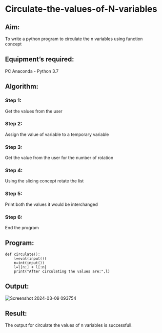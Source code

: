 # Circulate-the-values-of-N-variables
## Aim:
To write a python program to circulate the n variables using function concept
## Equipment’s required:
PC
Anaconda - Python 3.7
## Algorithm: 
### Step 1: 
Get the values from the user
### Step 2: 
Assign the value of variable to a temporary variable
### Step 3: 
Get the value from the user for the number of rotation
### Step 4: 
Using the slicing concept rotate the list

### Step 5: 
Print both the values it would be interchanged
### Step 6: 
End the program
## Program:
```
def circulate():
    l=eval(input())
    n=int(input())
    l=l[n:] + l[:n]
    print("After circulating the values are:",l)
```
## Output:
![Screenshot 2024-03-09 093754](https://github.com/sanjayy2431/Circulate-the-values-of-N-variables/assets/149365143/85716027-2f9d-4cb8-a3f0-8f4bfad83a77)

## Result:

The output for circulate the values of n variables is successfull.
